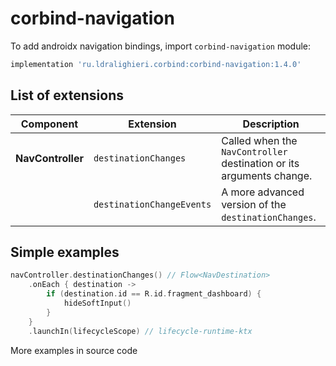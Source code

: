 ﻿
# corbind-navigation

To add androidx navigation bindings, import `corbind-navigation` module:

```groovy
implementation 'ru.ldralighieri.corbind:corbind-navigation:1.4.0'
```

## List of extensions

Component | Extension | Description
--|---|--
**NavController** | `destinationChanges` | Called when the `NavController` destination or its arguments change.
               | `destinationChangeEvents` | A more advanced version of the `destinationChanges`.


## Simple examples

```kotlin
navController.destinationChanges() // Flow<NavDestination>
    .onEach { destination ->
        if (destination.id == R.id.fragment_dashboard) {
            hideSoftInput()
        }
    }
    .launchIn(lifecycleScope) // lifecycle-runtime-ktx
```

More examples in source code
